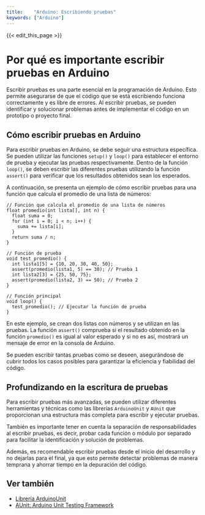 ```yaml
---
title:    "Arduino: Escribiendo pruebas"
keywords: ["Arduino"]
---
```


{{< edit_this_page >}}

# Por qué es importante escribir pruebas en Arduino

Escribir pruebas es una parte esencial en la programación de Arduino. Esto permite asegurarse de que el código que se está escribiendo funciona correctamente y es libre de errores. Al escribir pruebas, se pueden identificar y solucionar problemas antes de implementar el código en un prototipo o proyecto final.

## Cómo escribir pruebas en Arduino

Para escribir pruebas en Arduino, se debe seguir una estructura específica. Se pueden utilizar las funciones `setup()` y `loop()` para establecer el entorno de prueba y ejecutar las pruebas respectivamente. Dentro de la función `loop()`, se deben escribir las diferentes pruebas utilizando la función `assert()` para verificar que los resultados obtenidos sean los esperados.

A continuación, se presenta un ejemplo de cómo escribir pruebas para una función que calcula el promedio de una lista de números:

```Arduino
// Función que calcula el promedio de una lista de números
float promedio(int lista[], int n) {
  float suma = 0;
  for (int i = 0; i < n; i++) {
    suma += lista[i];
  }
  return suma / n;
}

// Función de prueba
void test_promedio() {
  int lista1[5] = {10, 20, 30, 40, 50};
  assert(promedio(lista1, 5) == 30); // Prueba 1
  int lista2[3] = {25, 50, 75};
  assert(promedio(lista2, 3) == 50); // Prueba 2
}

// Función principal
void loop() {
  test_promedio(); // Ejecutar la función de prueba
}
```

En este ejemplo, se crean dos listas con números y se utilizan en las pruebas. La función `assert()` comprueba si el resultado obtenido en la función `promedio()` es igual al valor esperado y si no es así, mostrará un mensaje de error en la consola de Arduino.

Se pueden escribir tantas pruebas como se deseen, asegurándose de cubrir todos los casos posibles para garantizar la eficiencia y fiabilidad del código.

## Profundizando en la escritura de pruebas

Para escribir pruebas más avanzadas, se pueden utilizar diferentes herramientas y técnicas como las librerías `ArduinoUnit` y `AUnit` que proporcionan una estructura más completa para escribir y ejecutar pruebas.

También es importante tener en cuenta la separación de responsabilidades al escribir pruebas, es decir, probar cada función o módulo por separado para facilitar la identificación y solución de problemas.

Además, es recomendable escribir pruebas desde el inicio del desarrollo y no dejarlas para el final, ya que esto permite detectar problemas de manera temprana y ahorrar tiempo en la depuración del código.

## Ver también

- [Librería ArduinoUnit](https://github.com/mmurdoch/arduinounit)
- [AUnit: Arduino Unit Testing Framework](https://github.com/bxparks/AUnit)
